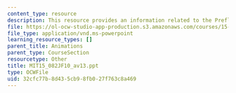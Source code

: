 ```yaml
---
content_type: resource
description: This resource provides an information related to the Preflow push algorithm.
file: https://ol-ocw-studio-app-production.s3.amazonaws.com/courses/15-082j-network-optimization-fall-2010/32cfc77b8d435cb98fb027f763c8a469_MIT15_082JF10_av13.ppt
file_type: application/vnd.ms-powerpoint
learning_resource_types: []
parent_title: Animations
parent_type: CourseSection
resourcetype: Other
title: MIT15_082JF10_av13.ppt
type: OCWFile
uid: 32cfc77b-8d43-5cb9-8fb0-27f763c8a469
---
```

